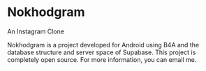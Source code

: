 # Nokhodgram
An Instagram Clone


Nokhodgram is a project developed for Android using B4A and the database structure and server space of Supabase.
This project is completely open source. 
For more information, you can email me.
